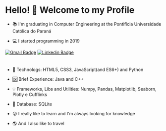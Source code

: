 # Hello! :wave: Welcome to my Profile

- :books: I'm graduating in Computer Engineering at the Pontifícia Universidade Católica do Paraná

- :computer: I started programming in 2019

[![Gmail Badge](https://img.shields.io/badge/-Gmail-c14438?style=flat-square&logo=Gmail&logoColor=white&link=mailto:l.blauth00@gmail.com)](mailto:l.blauth00@gmail.com)           [![Linkedin Badge](https://img.shields.io/badge/-Linkedin-blue?style=flat-square&logo=Linkedin&logoColor=white&link=https://br.linkedin.com/in/leonardo-blauth-7b573a1ab?trk)](https://br.linkedin.com/in/leonardo-blauth-7b573a1ab?trk)
#
- :sparkling_heart: Technologs: HTML5, CSS3, JavaScript(and ES6+) and Python

- :ok: Brief Experience: Java and C++

- :bulb: Frameworks, Libs and Utilities: Numpy, Pandas, Matplotlib, Seaborn, Plotly e
Cufflinks

- :closed_lock_with_key: Database: SQLite
- :stuck_out_tongue_closed_eyes: I really like to learn and I'm always looking for knowledge

- :earth_americas: And I also like to travel
